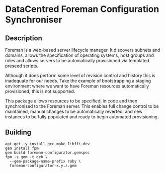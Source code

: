 # DataCentred Foreman Configuration Synchroniser

## Description

Foreman is a web-based server lifecycle manager.  It discovers subnets and domains,
allows the specification of operating systems, host groups and roles and allows
servers to be automatically provisioned via templated preseed scripts.

Although it does perform some level of revision control and history this is inadequate
for our needs.  Take the example of bootstrapping a staging environment where we
want to have Foreman resources automatically provisioned, this is not supported.

This package allows resources to be specified, in code and then synchronised to the
Foreman server.  This enables full change control to be maintained, manual changes
to be automatically reverted, and new instances to be fully populated and ready to
begin automated provisioning.

## Building

    apt-get -y install gcc make libffi-dev
    gem install fpm
    gem build foreman-configurator.gemspec
    fpm -s gem -t deb \
      --gem-package-name-prefix ruby \
      foreman-configurator-x.y.z.gem


